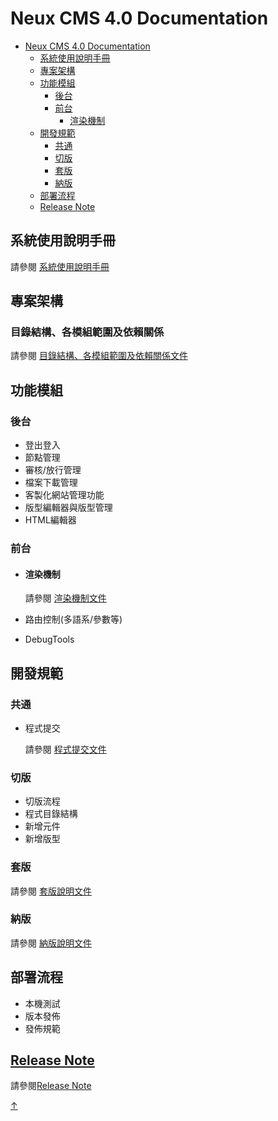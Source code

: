 # Neux CMS 4.0 Documentation

- [Neux CMS 4.0 Documentation](#neux-cms-40-documentation)
  - [系統使用說明手冊](#系統使用說明手冊)
  - [專案架構](#專案架構)
  - [功能模組](#功能模組)
    - [後台](#後台)
    - [前台](#前台)
      - [渲染機制](#渲染機制)
  - [開發規範](#開發規範)
    - [共通](#共通)
    - [切版](#切版)
    - [套版](#套版)
    - [納版](#納版)
  - [部署流程](#部署流程)
  - [Release Note](#release-note)

## 系統使用說明手冊

請參閱 [系統使用說明手冊](./instruction)

## 專案架構

### 目錄結構、各模組範圍及依賴關係

請參閱 [目錄結構、各模組範圍及依賴關係文件](./folder-structure-and-dependency)

## 功能模組
### 後台
- 登出登入
- 節點管理
- 審核/放行管理
- 檔案下載管理
- 客製化網站管理功能
- 版型編輯器與版型管理
- HTML編輯器

### 前台

- #### 渲染機制

    請參閱 [渲染機制文件](./render-mechanism)

- 路由控制(多語系/參數等)
- DebugTools

## 開發規範

### 共通
- 程式提交

    請參閱 [程式提交文件](./program-submission)

### 切版

- 切版流程
- 程式目錄結構
- 新增元件
- 新增版型

### 套版

請參閱 [套版說明文件](./wrap-template)

### 納版

請參閱 [納版說明文件](./inclusion-template)

## 部署流程

- 本機測試
- 版本發佈
- 發佈規範
## [Release Note](/CMS-4.0_FE/release-note)

請參閱[Release Note](/CMS-4.0_FE/release-note)

<link rel="stylesheet" type="text/css" href="./style/style.css" />

<div class="back-to-top-wrapper">
    <a href="#neux-cms-40-documentation" class="back-to-top-link" aria-label="Scroll to Top">
↑</a>
</div>